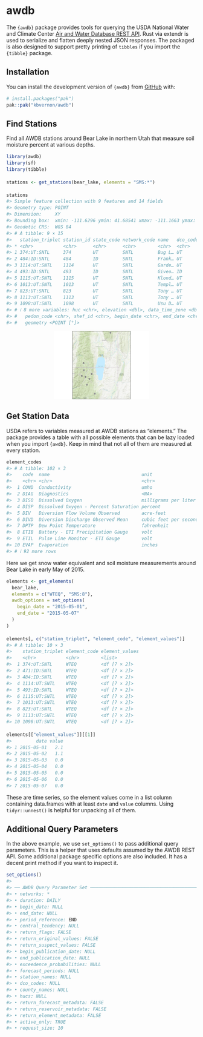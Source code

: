 

<!-- README.md is generated from README.qmd. Please edit that file -->

# awdb

<!-- badges: start -->

<!-- badges: end -->

The `{awdb}` package provides tools for querying the USDA National Water
and Climate Center [Air and Water Database REST
API](https://wcc.sc.egov.usda.gov/awdbRestApi/swagger-ui/index.html).
Rust via extendr is used to serialize and flatten deeply nested JSON
responses. The packaged is also designed to support pretty printing of
`tibbles` if you import the `{tibble}` package.

## Installation

You can install the development version of `{awdb}` from
[GitHub](https://github.com/) with:

``` r
# install.packages("pak")
pak::pak("kbvernon/awdb")
```

## Find Stations

Find all AWDB stations around Bear Lake in northern Utah that measure
soil moisture percent at various depths.

``` r
library(awdb)
library(sf)
library(tibble)

stations <- get_stations(bear_lake, elements = "SMS:*")

stations
#> Simple feature collection with 9 features and 14 fields
#> Geometry type: POINT
#> Dimension:     XY
#> Bounding box:  xmin: -111.6296 ymin: 41.68541 xmax: -111.1663 ymax: 42.4132
#> Geodetic CRS:  WGS 84
#> # A tibble: 9 × 15
#>   station_triplet station_id state_code network_code name   dco_code county_name
#> * <chr>           <chr>      <chr>      <chr>        <chr>  <chr>    <chr>      
#> 1 374:UT:SNTL     374        UT         SNTL         Bug L… UT       Rich       
#> 2 484:ID:SNTL     484        ID         SNTL         Frank… UT       Franklin   
#> 3 1114:UT:SNTL    1114       UT         SNTL         Garde… UT       Cache      
#> 4 493:ID:SNTL     493        ID         SNTL         Giveo… ID       Bear Lake  
#> 5 1115:UT:SNTL    1115       UT         SNTL         Klond… UT       Cache      
#> 6 1013:UT:SNTL    1013       UT         SNTL         Templ… UT       Cache      
#> 7 823:UT:SNTL     823        UT         SNTL         Tony … UT       Cache      
#> 8 1113:UT:SNTL    1113       UT         SNTL         Tony … UT       Cache      
#> 9 1098:UT:SNTL    1098       UT         SNTL         Usu D… UT       Rich       
#> # ℹ 8 more variables: huc <chr>, elevation <dbl>, data_time_zone <dbl>,
#> #   pedon_code <chr>, shef_id <chr>, begin_date <chr>, end_date <chr>,
#> #   geometry <POINT [°]>
```

<div style="width: 50%; margin: 0 auto;">

<img src="man/figures/README-stations-1.svg" data-fig-align="center" />

</div>

## Get Station Data

USDA refers to variables measured at AWDB stations as “elements.” The
package provides a table with all possible elements that can be lazy
loaded when you import `{awdb}`. Keep in mind that not all of them are
measured at every station.

``` r
element_codes
#> # A tibble: 102 × 3
#>    code  name                                  unit                 
#>    <chr> <chr>                                 <chr>                
#>  1 COND  Conductivity                          umho                 
#>  2 DIAG  Diagnostics                           <NA>                 
#>  3 DISO  Dissolved Oxygen                      milligrams per liter 
#>  4 DISP  Dissolved Oxygen - Percent Saturation percent              
#>  5 DIV   Diversion Flow Volume Observed        acre-feet            
#>  6 DIVD  Diversion Discharge Observed Mean     cubic feet per second
#>  7 DPTP  Dew Point Temperature                 fahrenheit           
#>  8 ETIB  Battery - ETI Precipitation Gauge     volt                 
#>  9 ETIL  Pulse Line Monitor - ETI Gauge        volt                 
#> 10 EVAP  Evaporation                           inches               
#> # ℹ 92 more rows
```

Here we get snow water equivalent and soil moisture measurements around
Bear Lake in early May of 2015.

``` r
elements <- get_elements(
  bear_lake,
  elements = c("WTEQ", "SMS:8"),
  awdb_options = set_options(
    begin_date = "2015-05-01",
    end_date = "2015-05-07"
  )
)

elements[, c("station_triplet", "element_code", "element_values")]
#> # A tibble: 10 × 3
#>    station_triplet element_code element_values
#>    <chr>           <chr>        <list>        
#>  1 374:UT:SNTL     WTEQ         <df [7 × 2]>  
#>  2 471:ID:SNTL     WTEQ         <df [7 × 2]>  
#>  3 484:ID:SNTL     WTEQ         <df [7 × 2]>  
#>  4 1114:UT:SNTL    WTEQ         <df [7 × 2]>  
#>  5 493:ID:SNTL     WTEQ         <df [7 × 2]>  
#>  6 1115:UT:SNTL    WTEQ         <df [7 × 2]>  
#>  7 1013:UT:SNTL    WTEQ         <df [7 × 2]>  
#>  8 823:UT:SNTL     WTEQ         <df [7 × 2]>  
#>  9 1113:UT:SNTL    WTEQ         <df [7 × 2]>  
#> 10 1098:UT:SNTL    WTEQ         <df [7 × 2]>

elements[["element_values"]][[1]]
#>         date value
#> 1 2015-05-01   2.1
#> 2 2015-05-02   1.1
#> 3 2015-05-03   0.0
#> 4 2015-05-04   0.0
#> 5 2015-05-05   0.0
#> 6 2015-05-06   0.0
#> 7 2015-05-07   0.0
```

These are time series, so the element values come in a list column
containing data.frames with at least `date` and `value` columns. Using
`tidyr::unnest()` is helpful for unpacking all of them.

## Additional Query Parameters

In the above example, we use `set_options()` to pass additional query
parameters. This is a helper that uses defaults assumed by the AWDB REST
API. Some additional package specific options are also included. It has
a decent print method if you want to inspect it.

``` r
set_options()
#> 
#> ── AWDB Query Parameter Set ────────────────────────────────────────────────────
#> • networks: *
#> • duration: DAILY
#> • begin_date: NULL
#> • end_date: NULL
#> • period_reference: END
#> • central_tendency: NULL
#> • return_flags: FALSE
#> • return_original_values: FALSE
#> • return_suspect_values: FALSE
#> • begin_publication_date: NULL
#> • end_publication_date: NULL
#> • exceedence_probabilities: NULL
#> • forecast_periods: NULL
#> • station_names: NULL
#> • dco_codes: NULL
#> • county_names: NULL
#> • hucs: NULL
#> • return_forecast_metadata: FALSE
#> • return_reservoir_metadata: FALSE
#> • return_element_metadata: FALSE
#> • active_only: TRUE
#> • request_size: 10
```
